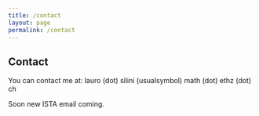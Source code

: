 ```yaml
---
title: /contact
layout: page
permalink: /contact
---
```


## Contact

You can contact me at: lauro (dot) silini (usualsymbol) math (dot) ethz (dot) ch

Soon new ISTA email coming.
